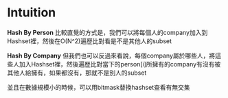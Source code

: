 # Intuition

**Hash By Person**
比較直覺的方式是，我們可以將每個人的company加入到Hashset裡，然後在O(N^2)遍歷比對看是不是其他人的subset

**Hash By Company**
但我們也可以反過來看說，每個company屬於哪些人，將這些人加入Hashset裡，然後遍歷比對當下的person[i]所擁有的company有沒有被其他人給擁有，如果都沒有，那就不是別人的subset

並且在數據規模小的時候，可以用bitmask替換hashset查看有無交集